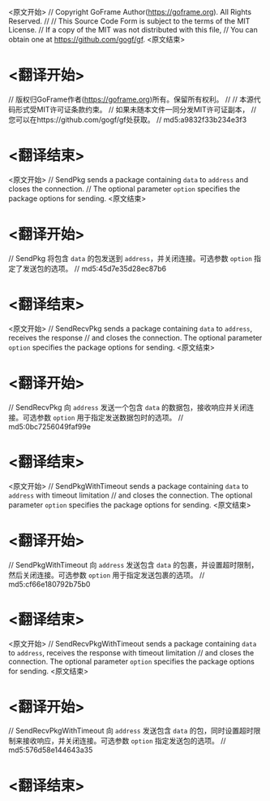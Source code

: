 
<原文开始>
// Copyright GoFrame Author(https://goframe.org). All Rights Reserved.
//
// This Source Code Form is subject to the terms of the MIT License.
// If a copy of the MIT was not distributed with this file,
// You can obtain one at https://github.com/gogf/gf.
<原文结束>

# <翻译开始>
// 版权归GoFrame作者(https://goframe.org)所有。保留所有权利。
//
// 本源代码形式受MIT许可证条款约束。
// 如果未随本文件一同分发MIT许可证副本，
// 您可以在https://github.com/gogf/gf处获取。
// md5:a9832f33b234e3f3
# <翻译结束>


<原文开始>
// SendPkg sends a package containing `data` to `address` and closes the connection.
// The optional parameter `option` specifies the package options for sending.
<原文结束>

# <翻译开始>
// SendPkg 将包含 `data` 的包发送到 `address`，并关闭连接。可选参数 `option` 指定了发送包的选项。
// md5:45d7e35d28ec87b6
# <翻译结束>


<原文开始>
// SendRecvPkg sends a package containing `data` to `address`, receives the response
// and closes the connection. The optional parameter `option` specifies the package options for sending.
<原文结束>

# <翻译开始>
// SendRecvPkg 向 `address` 发送一个包含 `data` 的数据包，接收响应并关闭连接。可选参数 `option` 用于指定发送数据包时的选项。
// md5:0bc7256049faf99e
# <翻译结束>


<原文开始>
// SendPkgWithTimeout sends a package containing `data` to `address` with timeout limitation
// and closes the connection. The optional parameter `option` specifies the package options for sending.
<原文结束>

# <翻译开始>
// SendPkgWithTimeout 向 `address` 发送包含 `data` 的包裹，并设置超时限制，然后关闭连接。可选参数 `option` 用于指定发送包裹的选项。
// md5:cf66e180792b75b0
# <翻译结束>


<原文开始>
// SendRecvPkgWithTimeout sends a package containing `data` to `address`, receives the response with timeout limitation
// and closes the connection. The optional parameter `option` specifies the package options for sending.
<原文结束>

# <翻译开始>
// SendRecvPkgWithTimeout 向 `address` 发送包含 `data` 的包，同时设置超时限制来接收响应，并关闭连接。可选参数 `option` 指定发送包的选项。
// md5:576d58e144643a35
# <翻译结束>

